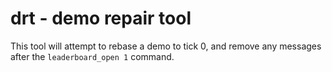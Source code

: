 # drt - demo repair tool

This tool will attempt to rebase a demo to tick 0, and remove any
messages after the `leaderboard_open 1` command.
